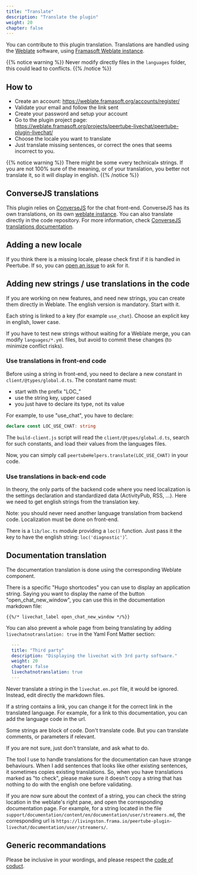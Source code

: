 ```yaml
---
title: "Translate"
description: "Translate the plugin"
weight: 20
chapter: false
---
```


You can contribute to this plugin translation.
Translations are handled using the [Weblate](https://weblate.org/) software,
using [Framasoft Weblate instance](https://weblate.framasoft.org/).

{{% notice warning %}}
Never modify directly files in the `languages` folder, this could lead to conflicts.
{{% /notice %}}

## How to

* Create an account: https://weblate.framasoft.org/accounts/register/
* Validate your email and follow the link sent
* Create your password and setup your account
* Go to the plugin project page: https://weblate.framasoft.org/projects/peertube-livechat/peertube-plugin-livechat/
* Choose the locale you want to translate
* Just translate missing sentences, or correct the ones that seems incorrect to you.

{{% notice warning %}}
There might be some «very technical» strings. If you are not 100% sure of
the meaning, or of your translation, you better not translate it,
so it will display in english.
{{% /notice %}}

## ConverseJS translations

This plugin relies on [ConverseJS](https://conversejs.org/) for the chat front-end.
ConverseJS has its own translations, on its own [weblate instance](https://hosted.weblate.org/projects/conversejs/#languages).
You can also translate directly in the code repository.
For more information, check [ConverseJS translations documentation](https://conversejs.org/docs/html/translations.html).

## Adding a new locale

If you think there is a missing locale, please check first if it is handled in Peertube.
If so, you can [open an issue](https://github.com/JohnXLivingston/peertube-plugin-livechat/issues) to ask for it.

## Adding new strings / use translations in the code

If you are working on new features, and need new strings, you can create them directly in Weblate.
The english version is mandatory. Start with it.

Each string is linked to a key (for example `use_chat`).
Choose an explicit key in english, lower case.

If you have to test new strings without waiting for a Weblate merge, you can modify `languages/*.yml` files,
but avoid to commit these changes (to minimize conflict risks).

### Use translations in front-end code

Before using a string in front-end, you need to declare a new constant in `client/@types/global.d.ts`.
The constant name must:

* start with the prefix "LOC_"
* use the string key, upper cased
* you just have to declare its type, not its value

For example, to use "use_chat", you have to declare:

```typescript
declare const LOC_USE_CHAT: string
```

The `build-client.js` script will read the `client/@types/global.d.ts`,
search for such constants, and load their values from the languages files.

Now, you can simply call `peertubeHelpers.translate(LOC_USE_CHAT)` in your code.

### Use translations in back-end code

In theory, the only parts of the backend code where you need localization is the
settings declaration and standardized data (ActivityPub, RSS, ...).
Here we need to get english strings from the translation key.

Note: you should never need another language translation from backend code.
Localization must be done on front-end.

There is a `lib/loc.ts` module providing a `loc()` function.
Just pass it the key to have the english string: `loc('diagnostic')`'.

## Documentation translation

The documentation translation is done using the corresponding Weblate component.

There is a specific "Hugo shortcodes" you can use to display an application string.
Saying you want to display the name of the button "open_chat_new_window", you can use this in the documentation markdown file:

```hugo
{{%/* livechat_label open_chat_new_window */%}}
```

You can also prevent a whole page from being translating by adding `livechatnotranslation: true` in the Yaml Font Matter section:

```yaml
  ---
  title: "Third party"
  description: "Displaying the livechat with 3rd party software."
  weight: 20
  chapter: false
  livechatnotranslation: true
  ---
```

Never translate a string in the `livechat.en.pot` file, it would be ignored.
Instead, edit directly the markdown files.

If a string contains a link, you can change it for the correct link in the translated language.
For example, for a link to this documentation, you can add the language code in the url.

Some strings are block of code.
Don't translate code.
But you can translate comments, or parameters if relevant.

If you are not sure, just don't translate, and ask what to do.

The tool I use to handle translations for the documentation can have strange behaviours. When I add sentences that looks like other existing sentences, it sometimes copies existing translations. So, when you have translations marked as "to check", please make sure it doesn't copy a string that has nothing to do with the english one before validating.

If you are now sure about the context of a string, you can check the string location in the weblate's right pane, and open the corresponding documentation page.
For example, for a string located in the file `support/documentation/content/en/documentation/user/streamers.md`, the corresponding url is `https://livingston.frama.io/peertube-plugin-livechat/documentation/user/streamers/`.

## Generic recommandations

Please be inclusive in your wordings, and please respect the [code of coduct](/peertube-plugin-livechat/contributing/codeofconduct/).
